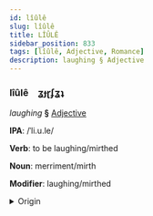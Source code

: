 ```yaml
---
id: lîûlê
slug: lîûlê
title: LÎÛLÊ
sidebar_position: 833
tags: [lîûlê, Adjective, Romance]
description: laughing § Adjective
---
```


### lîûlê&emsp;<span kind="abugida">ʓɟɽʄʓʇ</span>

*laughing* **§** [Adjective](../../tags/Adjective)

**IPA**: /ˈli.u.le/

**Verb**: to be laughing/mirthed

**Noun**: merriment/mirth

**Modifier**: laughing/mirthed

<details>
    <summary>Origin</summary>
    Catalan, Valencian riure /ˈriw.ɾe/<br/>
    <em>Romance Language Family</em>
</details>